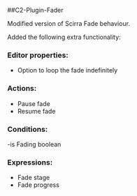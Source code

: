 ##C2-Plugin-Fader

Modified version of Scirra Fade behaviour.

Added the following extra functionality:

### Editor properties:
- Option to loop the fade indefinitely

### Actions:
- Pause fade
- Resume fade


### Conditions:
-is Fading boolean

### Expressions:
- Fade stage
- Fade progress

